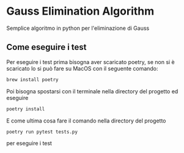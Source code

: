 
# Gauss Elimination Algorithm

Semplice algoritmo in python per l'eliminazione di Gauss



## Come eseguire i test

Per eseguire i test prima bisogna aver scaricato poetry, se non si è scaricato lo si può fare su MacOS con il seguente comando:

```bash
brew install poetry
```

Poi bisogna spostarsi con il terminale nella directory del progetto ed eseguire

```bash
poetry install
```

E come ultima cosa fare il comando nella directory del progetto

```bash
poetry run pytest tests.py
```

per eseguire i test



